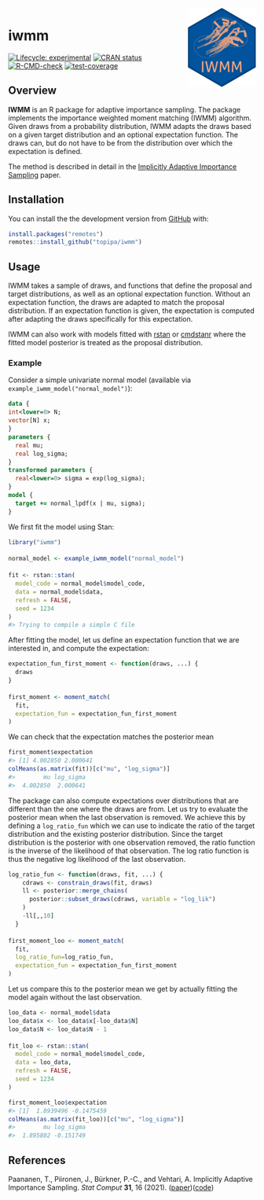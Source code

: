 
<!-- README.md is generated from README.Rmd. Please edit that file -->

<img src='man/figures/logo.png' align="right" height="160" />

# iwmm

<!-- badges: start -->

[![Lifecycle:
experimental](https://img.shields.io/badge/lifecycle-experimental-orange.svg)](https://www.tidyverse.org/lifecycle/#experimental)
[![CRAN
status](https://www.r-pkg.org/badges/version/iwmm)](https://CRAN.R-project.org/package=iwmm)
[![R-CMD-check](https://github.com/topipa/iwmm/actions/workflows/R-CMD-check.yaml/badge.svg)](https://github.com/topipa/iwmm/actions/workflows/R-CMD-check.yaml)
[![test-coverage](https://github.com/topipa/iwmm/actions/workflows/test-coverage.yaml/badge.svg)](https://github.com/topipa/iwmm/actions/workflows/test-coverage.yaml)
<!-- badges: end -->

## Overview

**IWMM** is an R package for adaptive importance sampling. The package
implements the importance weighted moment matching (IWMM) algorithm.
Given draws from a probability distribution, IWMM adapts the draws based
on a given target distribution and an optional expectation function. The
draws can, but do not have to be from the distribution over which the
expectation is defined.

The method is described in detail in the [Implicitly Adaptive Importance
Sampling](https://doi.org/10.1007/s11222-020-09982-2) paper.

## Installation

<!-- You can install the released version of iwmm from [CRAN](https://CRAN.R-project.org) with: -->
<!-- ``` r -->
<!-- install.packages("iwmm") -->
<!-- ``` -->
<!-- And the development version from [GitHub](https://github.com/) with: -->
<!-- ``` r -->
<!-- # install.packages("devtools") -->
<!-- devtools::install_github("topipa/iwmm") -->
<!-- ``` -->

You can install the the development version from
[GitHub](https://github.com/) with:

``` r
install.packages("remotes")
remotes::install_github("topipa/iwmm")
```

<!-- ## Example -->
<!-- This is a basic example which shows you how to solve a common problem: -->
<!-- ```{r example} -->
<!-- library(iwmm) -->
<!-- ## basic example code -->
<!-- ``` -->
<!-- What is special about using `README.Rmd` instead of just `README.md`? You can include R chunks like so: -->
<!-- ```{r cars} -->
<!-- summary(cars) -->
<!-- ``` -->
<!-- You'll still need to render `README.Rmd` regularly, to keep `README.md` up-to-date. -->
<!-- You can also embed plots, for example: -->
<!-- ```{r pressure, echo = FALSE} -->
<!-- plot(pressure) -->
<!-- ``` -->
<!-- In that case, don't forget to commit and push the resulting figure files, so they display on GitHub! -->

## Usage

IWMM takes a sample of draws, and functions that define the proposal and
target distributions, as well as an optional expectation function.
Without an expectation function, the draws are adapted to match the
proposal distribution. If an expectation function is given, the
expectation is computed after adapting the draws specifically for this
expectation.

IWMM can also work with models fitted with
[rstan](https://github.com/stan-dev/rstan) or
[cmdstanr](https://github.com/stan-dev/cmdstanr) where the fitted model
posterior is treated as the proposal distribution.

### Example

Consider a simple univariate normal model (available via
`example_iwmm_model("normal_model")`):

``` stan
data {
int<lower=0> N;
vector[N] x;
}
parameters {
  real mu;
  real log_sigma;
}
transformed parameters {
  real<lower=0> sigma = exp(log_sigma);
}
model {
  target += normal_lpdf(x | mu, sigma);
}
```

We first fit the model using Stan:

``` r
library("iwmm")

normal_model <- example_iwmm_model("normal_model")

fit <- rstan::stan(
  model_code = normal_model$model_code,
  data = normal_model$data,
  refresh = FALSE,
  seed = 1234
)
#> Trying to compile a simple C file
```

After fitting the model, let us define an expectation function that we
are interested in, and compute the expectation:

``` r
expectation_fun_first_moment <- function(draws, ...) {
  draws
}

first_moment <- moment_match(
  fit,
  expectation_fun = expectation_fun_first_moment
)
```

We can check that the expectation matches the posterior mean

``` r
first_moment$expectation
#> [1] 4.002850 2.000641
colMeans(as.matrix(fit))[c("mu", "log_sigma")]
#>        mu log_sigma 
#>  4.002850  2.000641
```

The package can also compute expectations over distributions that are
different than the one where the draws are from. Let us try to evaluate
the posterior mean when the last observation is removed. We achieve this
by defining a `log_ratio_fun` which we can use to indicate the ratio of
the target distribution and the existing posterior distribution. Since
the target distribution is the posterior with one observation removed,
the ratio function is the inverse of the likelihood of that observation.
The log ratio function is thus the negative log likelihood of the last
observation.

``` r
log_ratio_fun <- function(draws, fit, ...) {
    cdraws <- constrain_draws(fit, draws)
    ll <- posterior::merge_chains(
      posterior::subset_draws(cdraws, variable = "log_lik")
    )
    -ll[,,10]
  }

first_moment_loo <- moment_match(
  fit,
  log_ratio_fun=log_ratio_fun,
  expectation_fun = expectation_fun_first_moment
)
```

Let us compare this to the posterior mean we get by actually fitting the
model again without the last observation.

``` r
loo_data <- normal_model$data
loo_data$x <- loo_data$x[-loo_data$N]
loo_data$N <- loo_data$N - 1

fit_loo <- rstan::stan(
  model_code = normal_model$model_code,
  data = loo_data,
  refresh = FALSE,
  seed = 1234
)
```

``` r
first_moment_loo$expectation
#> [1]  1.8939496 -0.1475459
colMeans(as.matrix(fit_loo))[c("mu", "log_sigma")]
#>        mu log_sigma 
#>  1.895802 -0.151749
```

## References

Paananen, T., Piironen, J., Bürkner, P.-C., and Vehtari, A. Implicitly
Adaptive Importance Sampling. *Stat Comput* **31**, 16 (2021).
([paper](https://doi.org/10.1007/s11222-020-09982-2))([code](https://github.com/topipa/iter-mm-paper))
